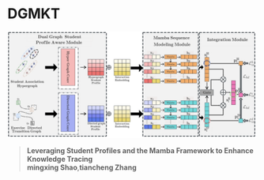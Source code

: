 # DGMKT

![DGMKT](assets/DGMKT_overall.png)
> **Leveraging Student Profiles and the Mamba Framework to Enhance Knowledge Tracing**\
> **mingxing Shao**,**tiancheng Zhang**





